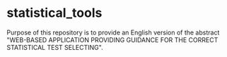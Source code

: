 # statistical_tools
Purpose of this repository is to provide an English version of the abstract "WEB-BASED APPLICATION PROVIDING GUIDANCE FOR THE CORRECT STATISTICAL TEST SELECTING".
